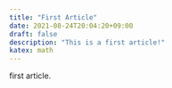 ```yaml
---
title: "First Article"
date: 2021-08-24T20:04:20+09:00
draft: false
description: "This is a first article!"
katex: math
---
```


first article.